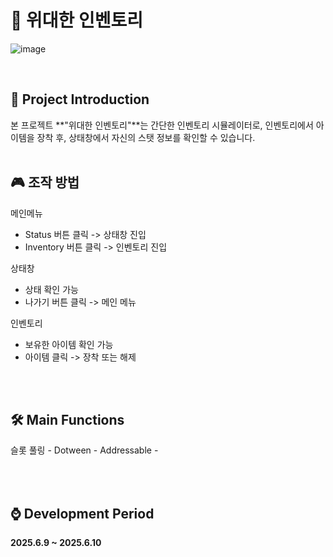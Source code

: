 # 🎒 위대한 인벤토리
![image](https://github.com/user-attachments/assets/83401c48-92a5-423f-b655-1b428acd73b2)

<br>

## 🧐 Project Introduction
본 프로젝트 **"위대한 인벤토리"**는 간단한 인벤토리 시뮬레이터로,
인벤토리에서 아이템을 장착 후, 상태창에서 자신의 스탯 정보를 확인할 수 있습니다.
<br><br>

## 🎮 조작 방법

메인메뉴
 - Status 버튼 클릭 -> 상태창 진입
 - Inventory 버튼 클릭 -> 인벤토리 진입

상태창
 - 상태 확인 가능
 - 나가기 버튼 클릭 -> 메인 메뉴

인벤토리
 - 보유한 아이템 확인 가능
 - 아이템 클릭 -> 장착 또는 해제
  
<br><br>

## 🛠️ Main Functions

슬롯 풀링 -
Dotween - 
Addressable - 

<br><br>

## ⌚ Development Period
**2025.6.9 ~ 2025.6.10**

